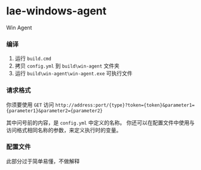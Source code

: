 # lae-windows-agent
Win Agent

### 编译
1. 运行 `build.cmd`
2. 拷贝 `config.yml` 到 `build\win-agent` 文件夹
3. 运行 `build\win-agent\win-agent.exe` 可执行文件

### 请求格式

你须要使用 `GET` 访问 `http://address:port/{type}?token={token}&parameter1={parameter1}&parameter2={parameter2}`

其中问号前的内容，是 `config.yml` 中定义的名称。
你还可以在配置文件中使用与访问格式相同名称的参数，来定义执行时的变量。

### 配置文件
此部分过于简单易懂，不做解释
